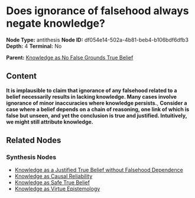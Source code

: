 # Does ignorance of falsehood always negate knowledge?

**Node Type:** antithesis
**Node ID:** df054e14-502a-4b81-beb4-b106bdf6dfb3
**Depth:** 4
**Terminal:** No

**Parent:** [Knowledge as No False Grounds True Belief](knowledge-as-no-false-grounds-true-belief-synthesis-5896c41d-c5ee-4072-bf3d-d3e5f0d6c202.md)

## Content

**It is implausible to claim that ignorance of any falsehood related to a belief necessarily results in lacking knowledge. Many cases involve ignorance of minor inaccuracies where knowledge persists.**, **Consider a case where a belief depends on a chain of reasoning, one link of which is false but unseen, and yet the conclusion is true and justified. Intuitively, we might still attribute knowledge.**

## Related Nodes

### Synthesis Nodes

- [Knowledge as a Justified True Belief without Falsehood Dependence](knowledge-as-a-justified-true-belief-without-falsehood-dependence-synthesis-b809b599-7835-413d-afce-054f904a34a8.md)
- [Knowledge as Causal Reliability](knowledge-as-causal-reliability-synthesis-abbf61de-9304-411b-a489-f8b4d9306207.md)
- [Knowledge as Safe True Belief](knowledge-as-safe-true-belief-synthesis-d6d054ab-9b77-45e8-bd45-07bdf227d983.md)
- [Knowledge as Virtue Epistemology](knowledge-as-virtue-epistemology-synthesis-6d3b11eb-c827-4664-9479-a3511e17af1b.md)
